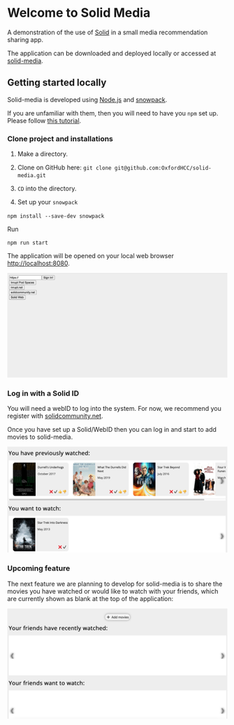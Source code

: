 # Welcome to Solid Media

A demonstration of the use of [Solid](https://solidproject.org/) in a small media recommendation sharing app.


The application can be downloaded and deployed locally or accessed at [solid-media](https://oxfordhcc.github.io/solid-media/).

## Getting started locally


Solid-media is developed using [Node.js](https://nodejs.org/en/) and [snowpack](https://www.snowpack.dev/tutorials/getting-started). 

If you are unfamiliar with them, then you will need to have you `npm` set up. Please follow [this tutorial](https://docs.npmjs.com/getting-started).


### Clone project and installations

1. Make a directory.

2. Clone on GitHub here:
`git clone git@github.com:OxfordHCC/solid-media.git`

3. `CD` into the directory.

4. Set up your `snowpack`

`npm install --save-dev snowpack`

Run
```
npm run start
```

The application will be opened on your local web browser [http://localhost:8080](http://localhost:8080).

![login page](/img/login.png)

### Log in with a Solid ID

You will need a webID to log into the system. For now, we recommend you register with [solidcommunity.net](https://solidcommunity.net).

Once you have set up a Solid/WebID then you can log in and start to add movies to solid-media.

![my moviews page](/img/my-movies.png)


### Upcoming feature

The next feature we are planning to develop for solid-media is to share the movies you have watched or would like to watch with your friends, which are currently shown as blank at the top of the application:

![friends page](/img/future.png)